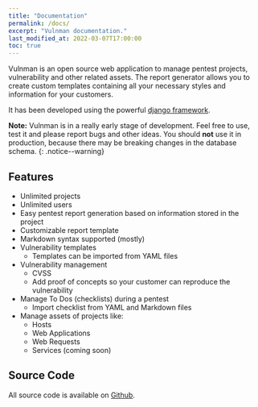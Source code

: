 ```yaml
---
title: "Documentation"
permalink: /docs/
excerpt: "Vulnman documentation."
last_modified_at: 2022-03-07T17:00:00
toc: true
---
```


Vulnman is an open source web application to manage pentest projects, vulnerability and other related assets.
The report generator allows you to create custom templates containing all your necessary styles and information for your customers.

It has been developed using the powerful [django framework](https://www.djangoproject.com/).

**Note:** Vulnman is in a really early stage of development. Feel free to use, test it and please report bugs and other ideas.
You should **not** use it in production, because there may be breaking changes in the database schema.
{: .notice--warning}


## Features
- Unlimited projects
- Unlimited users
- Easy pentest report generation based on information stored in the project
- Customizable report template
- Markdown syntax supported (mostly)
- Vulnerability templates
   - Templates can be imported from YAML files
- Vulnerability management
   - CVSS
   - Add proof of concepts so your customer can reproduce the vulnerability
- Manage To Dos (checklists) during a pentest
   - Import checklist from YAML and Markdown files
- Manage assets of projects like:
   - Hosts
   - Web Applications
   - Web Requests
   - Services (coming soon)

## Source Code
All source code is available on [Github](https://github.com/vulnman).
